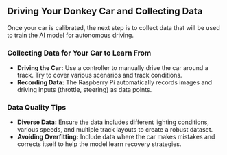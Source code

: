 ## Driving Your Donkey Car and Collecting Data

Once your car is calibrated, the next step is to collect data that will be used to train the AI model for autonomous driving.

### Collecting Data for Your Car to Learn From

- **Driving the Car:** Use a controller to manually drive the car around a track. Try to cover various scenarios and track conditions.
- **Recording Data:** The Raspberry Pi automatically records images and driving inputs (throttle, steering) as data points.

### Data Quality Tips

- **Diverse Data:** Ensure the data includes different lighting conditions, various speeds, and multiple track layouts to create a robust dataset.
- **Avoiding Overfitting:** Include data where the car makes mistakes and corrects itself to help the model learn recovery strategies.
